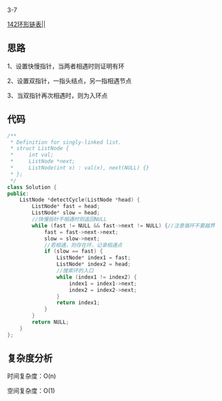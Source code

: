 3-7

[142环形链表||](https://leetcode.cn/problems/linked-list-cycle-ii)

## 思路
1、设置快慢指针，当两者相遇时则证明有环

2、设置双指针，一指头结点，另一指相遇节点

3、当双指针再次相遇时，则为入环点

## 代码
```cpp
/**
 * Definition for singly-linked list.
 * struct ListNode {
 *     int val;
 *     ListNode *next;
 *     ListNode(int x) : val(x), next(NULL) {}
 * };
 */
class Solution {
public:
    ListNode *detectCycle(ListNode *head) {
        ListNode* fast = head;
        ListNode* slow = head;
        //快慢指针不相遇时则返回NULL
        while (fast != NULL && fast->next != NULL) {//注意循环不要越界
            fast = fast->next->next;
            slow = slow->next;
            //若相遇，则存在环，记录相遇点
            if (slow == fast) {
                ListNode* index1 = fast;
                ListNode* index2 = head;
                //搜索环的入口
                while (index1 != index2) {
                    index1 = index1->next;
                    index2 = index2->next;
                }
                return index1;
            }
        }
        return NULL;
    }
};
```
## 复杂度分析
时间复杂度：O(n)

空间复杂度：O(1)
